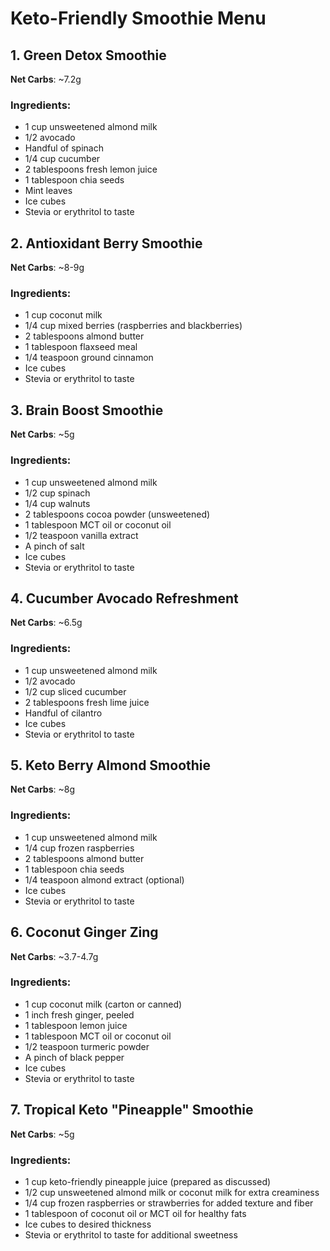 # Keto-Friendly Smoothie Menu

## 1. Green Detox Smoothie
**Net Carbs**: ~7.2g
### Ingredients:
- 1 cup unsweetened almond milk
- 1/2 avocado
- Handful of spinach
- 1/4 cup cucumber
- 2 tablespoons fresh lemon juice
- 1 tablespoon chia seeds
- Mint leaves
- Ice cubes
- Stevia or erythritol to taste

## 2. Antioxidant Berry Smoothie
**Net Carbs**: ~8-9g
### Ingredients:
- 1 cup coconut milk
- 1/4 cup mixed berries (raspberries and blackberries)
- 2 tablespoons almond butter
- 1 tablespoon flaxseed meal
- 1/4 teaspoon ground cinnamon
- Ice cubes
- Stevia or erythritol to taste

## 3. Brain Boost Smoothie
**Net Carbs**: ~5g
### Ingredients:
- 1 cup unsweetened almond milk
- 1/2 cup spinach
- 1/4 cup walnuts
- 2 tablespoons cocoa powder (unsweetened)
- 1 tablespoon MCT oil or coconut oil
- 1/2 teaspoon vanilla extract
- A pinch of salt
- Ice cubes
- Stevia or erythritol to taste

## 4. Cucumber Avocado Refreshment
**Net Carbs**: ~6.5g
### Ingredients:
- 1 cup unsweetened almond milk
- 1/2 avocado
- 1/2 cup sliced cucumber
- 2 tablespoons fresh lime juice
- Handful of cilantro
- Ice cubes
- Stevia or erythritol to taste

## 5. Keto Berry Almond Smoothie
**Net Carbs**: ~8g
### Ingredients:
- 1 cup unsweetened almond milk
- 1/4 cup frozen raspberries
- 2 tablespoons almond butter
- 1 tablespoon chia seeds
- 1/4 teaspoon almond extract (optional)
- Ice cubes
- Stevia or erythritol to taste

## 6. Coconut Ginger Zing
**Net Carbs**: ~3.7-4.7g
### Ingredients:
- 1 cup coconut milk (carton or canned)
- 1 inch fresh ginger, peeled
- 1 tablespoon lemon juice
- 1 tablespoon MCT oil or coconut oil
- 1/2 teaspoon turmeric powder
- A pinch of black pepper
- Ice cubes
- Stevia or erythritol to taste

## 7. Tropical Keto "Pineapple" Smoothie
**Net Carbs**: ~5g
### Ingredients:
- 1 cup keto-friendly pineapple juice (prepared as discussed)
- 1/2 cup unsweetened almond milk or coconut milk for extra creaminess
- 1/4 cup frozen raspberries or strawberries for added texture and fiber
- 1 tablespoon of coconut oil or MCT oil for healthy fats
- Ice cubes to desired thickness
- Stevia or erythritol to taste for additional sweetness
